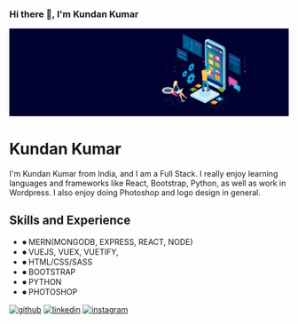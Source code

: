 ### Hi there 👋, I'm Kundan Kumar
![Design and development](https://github.com/Nukealbert/Nukealbert/blob/main/bnr1.jpg)


# Kundan Kumar
I'm Kundan Kumar from India, and I am a Full Stack. I really enjoy learning languages and frameworks like React, Bootstrap, Python, as well as work in Wordpress. I also enjoy doing Photoshop and logo design in general.


## Skills and Experience
* ⏺ MERN(MONGODB, EXPRESS, REACT, NODE)
* ⏺ VUEJS, VUEX, VUETIFY, 
* ⏺ HTML/CSS/SASS
* ⏺ BOOTSTRAP 
* ⏺ PYTHON
* ⏺ PHOTOSHOP





[<img src='https://cdn.jsdelivr.net/npm/simple-icons@3.0.1/icons/github.svg' alt='github' height='40'>](https://github.com/Nukealbert)  [<img src='https://cdn.jsdelivr.net/npm/simple-icons@3.0.1/icons/linkedin.svg' alt='linkedin' height='40'>](https://www.linkedin.com/in/kundan-kumar-61484317a/)  [<img src='https://cdn.jsdelivr.net/npm/simple-icons@3.0.1/icons/instagram.svg' alt='instagram' height='40'>](https://www.instagram.com/_k_rathore___/)  

